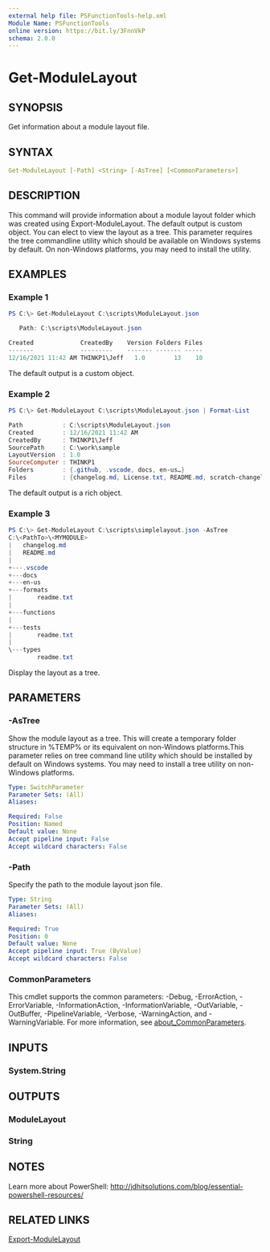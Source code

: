 ```yaml
---
external help file: PSFunctionTools-help.xml
Module Name: PSFunctionTools
online version: https://bit.ly/3FnnVkP
schema: 2.0.0
---
```


# Get-ModuleLayout

## SYNOPSIS

Get information about a module layout file.

## SYNTAX

```yaml
Get-ModuleLayout [-Path] <String> [-AsTree] [<CommonParameters>]
```

## DESCRIPTION

This command will provide information about a module layout folder which was created using Export-ModuleLayout. The default output is custom object. You can elect to view the layout as a tree. This parameter requires the tree commandline utility which should be available on Windows systems by default. On non-Windows platforms, you may need to install the utility.

## EXAMPLES

### Example 1

```powershell
PS C:\> Get-ModuleLayout C:\scripts\ModuleLayout.json

   Path: C:\scripts\ModuleLayout.json

Created             CreatedBy    Version Folders Files
-------             ---------    ------- ------- -----
12/16/2021 11:42 AM THINKP1\Jeff   1.0        13    10
```

The default output is a custom object.

### Example 2

```powershell
PS C:\> Get-ModuleLayout C:\scripts\ModuleLayout.json | Format-List

Path           : C:\scripts\ModuleLayout.json
Created        : 12/16/2021 11:42 AM
CreatedBy      : THINKP1\Jeff
SourcePath     : C:\work\sample
LayoutVersion  : 1.0
SourceComputer : THINKP1
Folders        : {.github, .vscode, docs, en-us…}
Files          : {changelog.md, License.txt, README.md, scratch-changelog.md…}
```

The default output is a rich object.

### Example 3

```powershell
PS C:\> Get-ModuleLayout C:\scripts\simplelayout.json -AsTree
C:\<PathTo>\<MYMODULE>
|   changelog.md
|   README.md
|
+---.vscode
+---docs
+---en-us
+---formats
|       readme.txt
|
+---functions
|
+---tests
|       readme.txt
|
\---types
        readme.txt
```

Display the layout as a tree.

## PARAMETERS

### -AsTree

Show the module layout as a tree. This will create a temporary folder structure in %TEMP% or its equivalent on non-Windows platforms.This parameter relies on tree command line utility which should be installed by default on Windows systems. You may need to install a tree utility on non-Windows platforms.

```yaml
Type: SwitchParameter
Parameter Sets: (All)
Aliases:

Required: False
Position: Named
Default value: None
Accept pipeline input: False
Accept wildcard characters: False
```

### -Path

Specify the path to the module layout json file.

```yaml
Type: String
Parameter Sets: (All)
Aliases:

Required: True
Position: 0
Default value: None
Accept pipeline input: True (ByValue)
Accept wildcard characters: False
```

### CommonParameters

This cmdlet supports the common parameters: -Debug, -ErrorAction, -ErrorVariable, -InformationAction, -InformationVariable, -OutVariable, -OutBuffer, -PipelineVariable, -Verbose, -WarningAction, and -WarningVariable. For more information, see [about_CommonParameters](http://go.microsoft.com/fwlink/?LinkID=113216).

## INPUTS

### System.String

## OUTPUTS

### ModuleLayout

### String

## NOTES

Learn more about PowerShell: http://jdhitsolutions.com/blog/essential-powershell-resources/

## RELATED LINKS

[Export-ModuleLayout](Export-ModuleLayout.md)
